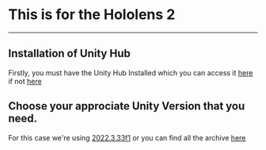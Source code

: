 # This is for the Hololens 2

---

## Installation of Unity Hub
Firstly, you must have the Unity Hub Installed which you can access it [here](https://public-cdn.cloud.unity3d.com/hub/prod/UnityHubSetup.exe) if not [here](https://unity3d.com/get-unity/download)

## Choose your approciate Unity Version that you need.
For this case we're using [2022.3.33f1](unityhub://2020.3.33f1/915a7af8b0d5) or you can find all the archive [here](https://unity3d.com/get-unity/download/archive)


